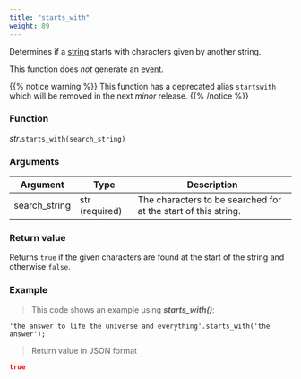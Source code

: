 ```yaml
---
title: "starts_with"
weight: 89
---
```


Determines if a [string](..) starts with characters given by another string.

This function does *not* generate an [event](../../../overview/events).

{{% notice warning %}}
This function has a deprecated alias `startswith` which will be removed in the next *minor* release.
{{% /notice %}}

### Function

*str*.`starts_with(search_string)`

### Arguments

Argument | Type | Description
-------- | ---- | -----------
search_string | str (required) | The characters to be searched for at the start of this string.

### Return value

Returns `true` if the given characters are found at the start of the string and otherwise `false`.

### Example

> This code shows an example using ***starts_with()***:

```thingsdb,json_response
'the answer to life the universe and everything'.starts_with('the answer');
```

> Return value in JSON format

```json
true
```
